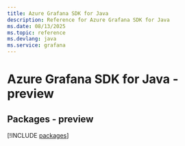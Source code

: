 ```yaml
---
title: Azure Grafana SDK for Java
description: Reference for Azure Grafana SDK for Java
ms.date: 08/13/2025
ms.topic: reference
ms.devlang: java
ms.service: grafana
---
```

# Azure Grafana SDK for Java - preview
## Packages - preview
[!INCLUDE [packages](grafana-index.md)]